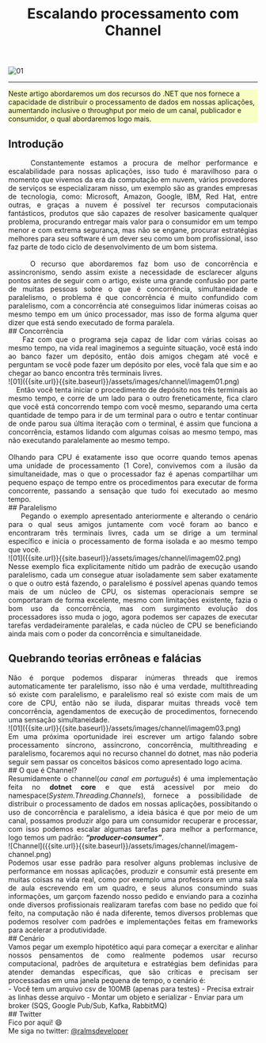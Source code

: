 ﻿---
title: "Escalando processamento com Channel"
comments: true
excerpt_separator: "Ler mais"
toc: true
toc_label: "Tópicos"
categories:
  - dotnet
  - channel
  - performance
  - distributed
header:
  teaser: /assets/images/manytomanyef5.png
  caption: "www.ralms.net"
---

![01]({{site.url}}{{site.baseurl}}/assets/images/manytomanyef5.png)
<hr /> 
<div class="notice--warning" style="background-color:#f8ffc4">
Neste artigo abordaremos um dos recursos do .NET que nos fornece a capacidade de distribuir o processamento de dados em nossas aplicações, aumentando inclusive o throughput por meio de um canal, publicador e consumidor, o qual abordaremos logo mais.
</div> 

## Introdução
<div style="text-align: justify;">
&nbsp;&nbsp;&nbsp;&nbsp;Constantemente estamos a procura de melhor performance e escalabilidade para nossas aplicações,  isso tudo é maravilhoso para o momento que vivemos da era da computação em nuvem, vários provedores de serviços se especializaram nisso, um exemplo são as grandes empresas de tecnologia, como: Microsoft, Amazon, Google, IBM, Red Hat, entre outras, e graças a nuvem é possível ter recursos computacionais fantásticos, produtos que são capazes de resolver basicamente qualquer problema, procurando entregar mais valor para o consumidor em um tempo menor e com extrema segurança, mas não se engane, procurar estratégias melhores para seu software é um dever seu como um bom profissional, isso faz parte de todo ciclo de desenvolvimento de um bom sistema.
<br />
<br />
&nbsp;&nbsp;&nbsp;&nbsp;O recurso que abordaremos faz bom uso de concorrência e assincronismo, sendo assim existe a necessidade de esclarecer alguns pontos antes de seguir com o artigo, existe uma grande confusão por parte de muitas pessoas sobre o que é concorrência, simultaneidade e paralelismo, o problema é que concorrência é muito confundido com paralelismo, com a concorrência até conseguimos lidar inúmeras coisas ao mesmo tempo em um único processador, mas isso de forma alguma quer dizer que está sendo executado de forma paralela.
</div>
## Concorrência
<div style="text-align: justify;">
 &nbsp;&nbsp;&nbsp;&nbsp;Faz com que o programa seja capaz de lidar com várias coisas ao mesmo tempo, na vida real imaginemos a seguinte situação, você está indo ao banco fazer um depósito, então dois amigos chegam até você e perguntam se você pode fazer um depósito por eles, você fala que sim e ao chegar ao banco encontra três terminais livres.
</div>
![01]({{site.url}}{{site.baseurl}}/assets/images/channel/imagem01.png)
<div style="text-align: justify;">
&nbsp;&nbsp;&nbsp;&nbsp;Então você tenta iniciar o procedimento de depósito nos três terminais ao mesmo tempo, e corre de um lado para o outro freneticamente, fica claro que você está concorrendo tempo com você mesmo, separando uma certa quantidade de tempo para ir de um terminal para o outro e tentar continuar de onde parou sua última iteração com o terminal, é assim que funciona a concorrência, estamos lidando com algumas coisas ao mesmo tempo, mas não executando paralelamente ao mesmo tempo.
<br /><br />
Olhando para CPU é exatamente isso que ocorre quando temos apenas uma unidade de processamento (1 Core), convivemos com a ilusão da simultaneidade, mas o que o processador faz é  apenas compartilhar um pequeno espaço de tempo entre os procedimentos para executar de forma concorrente, passando a sensação que tudo foi executado ao mesmo tempo.
</div>
## Paralelismo
<div style="text-align: justify;">
&nbsp;&nbsp;&nbsp;&nbsp;Pegando o exemplo apresentado anteriormente e alterando o cenário para o qual  seus amigos juntamente com você foram ao banco e encontraram três terminais livres, cada um se dirige a um terminal específico e inicia o processamento de forma isolada e ao mesmo tempo que você.
</div>
![01]({{site.url}}{{site.baseurl}}/assets/images/channel/imagem02.png)
<div style="text-align: justify;">
Nesse exemplo fica explicitamente nítido um padrão de execução usando paralelismo, cada um consegue atuar isoladamente sem saber exatamente o que o outro está fazendo, o paralelismo é possível apenas quando temos mais de um núcleo de CPU, os sistemas operacionais sempre se comportaram de forma excelente, mesmo com limitações existente, fazia o bom uso da concorrência, mas com surgimento evolução dos processadores isso muda o jogo, agora podemos ser capazes de executar tarefas verdadeiramente paralelas, e cada núcleo de CPU se beneficiando ainda mais com o poder da concorrência e simultaneidade.
</div>

## Quebrando teorias errôneas e falácias
<div style="text-align: justify;">
Não é porque podemos disparar inúmeras threads que iremos automaticamente ter paralelismo, isso não é uma verdade, multithreading  só existe com paralelismo, e paralelismo real só existe com mais de um core de CPU, então não se iluda, disparar muitas threads você tem concorrência, agendamentos de execução de procedimentos, fornecendo uma sensação simultaneidade.
</div>
![01]({{site.url}}{{site.baseurl}}/assets/images/channel/imagem03.png)
<div style="text-align: justify;">
Em uma próxima oportunidade irei escrever um artigo falando sobre processamento síncrono, assíncrono, concorrência, multithreading e paralelismo, focaremos aqui no recurso channel do dotnet, mas não poderia seguir sem passar os conceitos básicos como apresentado logo acima.
</div>
## O que é Channel?
<div style="text-align: justify;">
Resumidamente o channel(<i>ou canal em português</i>) é uma implementação feita no <b>dotnet core</b> e que está acessível por meio do namespace(<i>System.Threading.Channels</i>), fornece a possibilidade de distribuir o processamento de dados em nossas aplicações, possibitando o uso de concorrência e paralelismo, a ideia básica é que por meio de um canal, possamos produzir algo para um consumidor recuperar e processar, com isso podemos escalar algumas tarefas para melhor a performance, logo temos um padrão: <b><i>“producer-consumer”</i></b>. 
</div>
![Channel]({{site.url}}{{site.baseurl}}/assets/images/channel/imagem-channel.png)
<div style="text-align: justify;">
Podemos usar esse padrão para resolver alguns problemas inclusive de performance em nossas aplicações, produzir e consumir está presente em muitas coisas na vida real, como por exemplo uma professora em uma sala de aula escrevendo em um quadro, e seus alunos consumindo suas informações, um garçom fazendo nosso pedido e enviando para a cozinha onde diversos profissionais realizaram tarefas com base no pedido que foi feito, na computação não é nada diferente, temos diversos problemas que podemos resolver com padrões e implementações feitas em frameworks para acelerar a produtividade.
</div>
## Cenário
<div style="text-align: justify;">
Vamos pegar um exemplo hipotético aqui para começar a exercitar e alinhar nossos pensamentos de como realmente podemos usar recurso computacional, padrões de arquitetura e estratégias bem definidas para atender demandas específicas, que são críticas e precisam ser processadas em uma janela pequena de tempo, o cenário é: 
</div>
- Você tem um arquivo csv de 100MB (apenas para testes)
- Precisa extrair as linhas desse arquivo
- Montar um objeto e serializar
- Enviar para um broker (SQS, Google Pub/Sub, Kafka, RabbitMQ)

<br />
## Twitter
<div class="notice--info">
 Fico por aqui! 😄 <br />
 Me siga no twitter: <a alt="" href="https://twitter.com/RalmsDeveloper">@ralmsdeveloper</a><br />
</div> 

<br>
